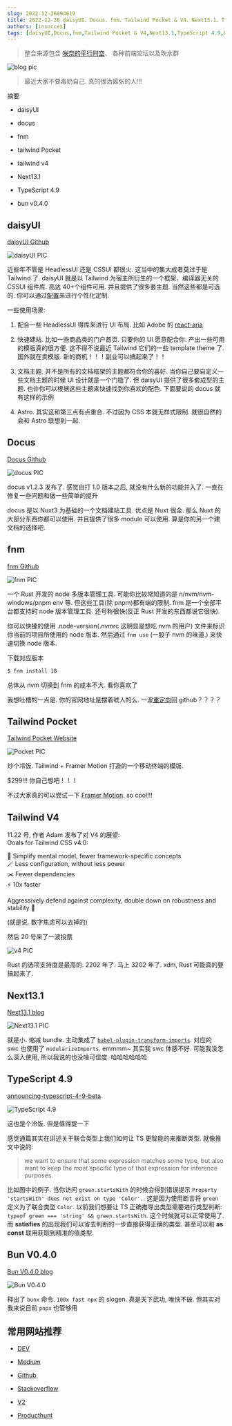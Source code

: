 ```yaml
---
slug: 2022-12-26094619
title: 2022-12-26 daisyUI、Docus、fnm、Tailwind Pocket & V4、Next13.1、TypeScript 4.9、Bun 0.4.0
authors: [innocces]
tags: [daisyUI,Docus,fnm,Tailwind Pocket & V4,Next13.1,TypeScript 4.9,Bun 0.4.0]
---
```

> 整合来源包含 [咲奈的平行时空](https://t.me/SakinaSpace)、 各种前端论坛以及吹水群

![blog pic](https://blog-pic.deno.dev/2022-12-23/1671805036303-20221226blog.jpeg)

> 最近大家不要毒奶自己. 真的很治嚣张的人!!!

摘要

- daisyUI

- docus

- fnm

- tailwind Pocket

- tailwind v4

- Next13.1

- TypeScript 4.9

- bun v0.4.0

## daisyUI

[daisyUI Github](https://github.com/saadeghi/daisyui)

![daisyUI PIC](https://blog-pic.deno.dev/2022-12-23/1671802119465-daisyUI.png)

近些年不管是 HeadlessUI 还是 CSSUI 都很火. 这当中的集大成者莫过于是 Tailwind 了. daisyUI 就是以 Tailwind 为宿主所衍生的一个框架、编译器无关的 CSSUI 组件库. 高达 40+个组件可用. 并且提供了很多套主题. 当然这些都是可选的. 你可以通过[配置](https://daisyui.com/docs/config/)来进行个性化定制.

一些使用场景:

1. 配合一些 HeadlessUI 得库来进行 UI 布局. 比如 Adobe 的 [react-aria](https://github.com/adobe/react-spectrum/tree/main/packages/%40react-aria)

2. 快速建站. 比如一些商品类的门户首页. 只要你的 UI 愿意配合你. 产出一些可用的模版真的很方便. 这不得不说最近 Tailwind 它们的一些 template theme 了. 国外就在卖模版. 新的商机！！！副业可以搞起来了！！

3. 文档主题. 并不是所有的文档框架的主题都符合你的喜好. 当你自己要自定义一些文档主题的时候 UI 设计就是一个门槛了. 但 daisyUI 提供了很多套成型的主题. 也许你可以根据这些主题来快速找到你喜欢的配色. 下面要说的 docus 就有这样的示例

4. Astro. 其实这和第三点有点重合. 不过因为 CSS 本就无样式限制. 就很自然的会和 Astro 联想到一起.

## Docus

[Docus Github](https://github.com/nuxt-themes/docus)

![docus PIC](https://blog-pic.deno.dev/2022-12-23/1671803137967-docus.png)

docus v1.2.3 发布了. 感觉自打 1.0 版本之后, 就没有什么新的功能并入了. 一直在修复一些问题和做一些简单的提升

docus 是以 Nuxt3 为基础的一个文档建站工具. 优点是 Nuxt 很全. 那么 Nuxt 的大部分东西你都可以使用. 并且提供了很多 module 可以使用. 算是你的另一个建文档的选择吧.

## fnm

[fnm Github](https://github.com/Schniz/fnm)

![fnm PIC](https://blog-pic.deno.dev/2022-12-23/1671803984392-fnm.svg)

一个 Rust 开发的 node 多版本管理工具. 可能你比较常知道的是 n/nvm/nvm-windows/pnpm env 等. 但这些工具(除 pnpm)都有端的限制. fnm 是一个全部平台都支持的 node 版本管理工具. 还号称很快(反正 Rust 开发的东西都说它很快).

你可以快捷的使用 .node-version(.nvmrc 这明显是想吃 nvm 的用户) 文件来标识你当前的项目所使用的 node 版本. 然后通过 `fnm use` (一股子 nvm 的味道.) 来快速切换 node 版本.

下载对应版本

```bash
$ fnm install 18
```

总体从 nvm 切换到 fnm 的成本不大. 看你喜欢了

我想吐槽的一点是. 你的官网地址是摆着唬人的么. 一波[重定向](https://github.com/Schniz/fnm/blob/master/site/vercel.json#L7)回 github？？？？

## Tailwind Pocket

[Tailwind Pocket Website](https://tailwindui.com/templates/pocket)

![Pocket PIC](https://blog-pic.deno.dev/2022-12-23/1671805608410-pocket-preview.png)

炒个冷饭. Tailwind + Framer Motion 打造的一个移动终端的模版.

$299!!! 你自己想吧！！！

不过大家真的可以尝试一下 [Framer Motion](https://www.framer.com/motion/). so cool!!!

## Tailwind V4

11.22 号, 作者 Adam 发布了对 V4 的展望:  
Goals for Tailwind CSS v4.0:

🤏 Simplify mental model, fewer framework-specific concepts  
🪄 Less configuration, without less power  
✂️ Fewer dependencies  
⚡️ 10x faster

Aggressively defend against complexity, double down on robustness and stability 🤝

(就是说. 数字焦虑可以去掉的)

然后 20 号来了一波投票

![v4 PIC](https://blog-pic.deno.dev/2022-12-23/1671806504570-tailwindv4.png)

Rust 的选项支持度是最高的. 2202 年了. 马上 3202 年了. xdm, Rust 可能真的要搞起来了.

## Next13.1

[Next13.1 blog](https://nextjs.org/blog/next-13-1)

![Next13.1 PIC](https://blog-pic.deno.dev/2022-12-23/1671806150883-next13-1.png)

就是小. 缩减 bundle. 主动集成了 [`babel-plugin-transform-imports`](https://nextjs.org/blog/next-13-1#import-resolution-for-smaller-bundles). 对应的 swc 也使用了 `modularizeImports`. emmmm~ 其实我 swc 体感不好. 可能我没怎么深入使用, 所以我说的也没啥可信度. 哈哈哈哈哈哈

## TypeScript 4.9

[announcing-typescript-4-9-beta](https://devblogs.microsoft.com/typescript/announcing-typescript-4-9-beta)

![TypeScript 4.9](https://blog-pic.deno.dev/2022-12-24/1671870054781-satisfies.png)

这也是个冷饭. 但是值得提一下

感觉通篇其实在讲述关于联合类型上我们如何让 TS 更智能的来推断类型. 就像推文中说的:

> we want to ensure that some expression matches some type, but also want to keep the most specific type of that expression for inference purposes.

比如图中的例子. 当你访问 `green.startsWith` 的时候会得到错误提示 `Property 'startsWith' does not exist on type 'Color'.`. 这是因为使用断言将 `green` 定义为了联合类型 `Color`. 以前我们想要让 TS 正确推导出类型需要进行类型判断: `typeof green === 'string' && green.startsWith`. 这个时候就可以正常使用了. 而 **satisfies** 的出现我们可以省去判断的一步直接获得正确的类型. 甚至可以和 **as const** 联用获取到精准的值类型.

## Bun V0.4.0

[Bun V0.4.0 blog](https://bun.sh/blog/bun-v0.4.0)

![Bun V0.4.0](https://blog-pic.deno.dev/2022-12-25/1671928037436-bunx.gif)

释出了 `bunx` 命令. `100x fast npx` 的 slogen. 真是天下武功, 唯快不破. 但其实对我来说目前 `pnpx` 也管够用

## 常用网站推荐

- [DEV](https://dev.to/)

- [Medium](https://medium.com/?tag=javascript)

- [Github](https://github.com/)

- [Stackoverflow](https://stackoverflow.com/)

- [V2](https://www.v2ex.com/)

- [Producthunt](https://www.producthunt.com/discussions?category=developers)
    